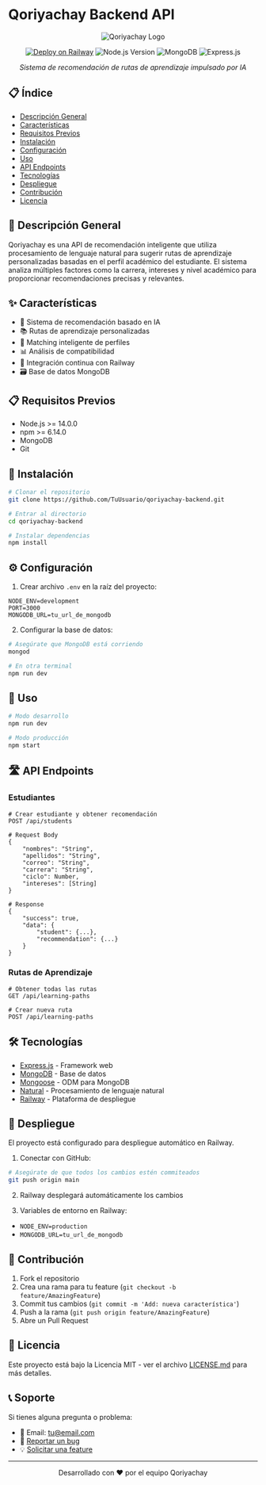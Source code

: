 # Qoriyachay Backend API

<div align="center">

![Qoriyachay Logo](https://via.placeholder.com/150x150)

[![Deploy on Railway](https://railway.app/button.svg)](https://railway.app)
![Node.js Version](https://img.shields.io/badge/node-%3E%3D%2014.0.0-brightgreen)
![MongoDB](https://img.shields.io/badge/MongoDB-%234ea94b.svg?style=flat&logo=mongodb&logoColor=white)
![Express.js](https://img.shields.io/badge/express.js-%23404d59.svg?style=flat&logo=express&logoColor=%2361DAFB)

*Sistema de recomendación de rutas de aprendizaje impulsado por IA*

</div>

## 📋 Índice
- [Descripción General](#-descripción-general)
- [Características](#-características)
- [Requisitos Previos](#-requisitos-previos)
- [Instalación](#-instalación)
- [Configuración](#-configuración)
- [Uso](#-uso)
- [API Endpoints](#-api-endpoints)
- [Tecnologías](#-tecnologías)
- [Despliegue](#-despliegue)
- [Contribución](#-contribución)
- [Licencia](#-licencia)

## 🎯 Descripción General

Qoriyachay es una API de recomendación inteligente que utiliza procesamiento de lenguaje natural para sugerir rutas de aprendizaje personalizadas basadas en el perfil académico del estudiante. El sistema analiza múltiples factores como la carrera, intereses y nivel académico para proporcionar recomendaciones precisas y relevantes.

## ✨ Características

- 🤖 Sistema de recomendación basado en IA
- 📚 Rutas de aprendizaje personalizadas
- 🎯 Matching inteligente de perfiles
- 📊 Análisis de compatibilidad
- 🔄 Integración continua con Railway
- 🗃️ Base de datos MongoDB

## 📋 Requisitos Previos

- Node.js >= 14.0.0
- npm >= 6.14.0
- MongoDB
- Git

## 🚀 Instalación

```bash
# Clonar el repositorio
git clone https://github.com/TuUsuario/qoriyachay-backend.git

# Entrar al directorio
cd qoriyachay-backend

# Instalar dependencias
npm install
```

## ⚙️ Configuración

1. Crear archivo `.env` en la raíz del proyecto:

```env
NODE_ENV=development
PORT=3000
MONGODB_URL=tu_url_de_mongodb
```

2. Configurar la base de datos:
```bash
# Asegúrate que MongoDB está corriendo
mongod

# En otra terminal
npm run dev
```

## 📖 Uso

```bash
# Modo desarrollo
npm run dev

# Modo producción
npm start
```

## 🛣️ API Endpoints

### Estudiantes

```http
# Crear estudiante y obtener recomendación
POST /api/students

# Request Body
{
    "nombres": "String",
    "apellidos": "String",
    "correo": "String",
    "carrera": "String",
    "ciclo": Number,
    "intereses": [String]
}

# Response
{
    "success": true,
    "data": {
        "student": {...},
        "recommendation": {...}
    }
}
```

### Rutas de Aprendizaje

```http
# Obtener todas las rutas
GET /api/learning-paths

# Crear nueva ruta
POST /api/learning-paths
```

## 🛠️ Tecnologías

- [Express.js](https://expressjs.com/) - Framework web
- [MongoDB](https://www.mongodb.com/) - Base de datos
- [Mongoose](https://mongoosejs.com/) - ODM para MongoDB
- [Natural](https://github.com/NaturalNode/natural) - Procesamiento de lenguaje natural
- [Railway](https://railway.app/) - Plataforma de despliegue

## 🚢 Despliegue

El proyecto está configurado para despliegue automático en Railway.

1. Conectar con GitHub:
```bash
# Asegúrate de que todos los cambios estén commiteados
git push origin main
```

2. Railway desplegará automáticamente los cambios

3. Variables de entorno en Railway:
- `NODE_ENV=production`
- `MONGODB_URL=tu_url_de_mongodb`

## 👥 Contribución

1. Fork el repositorio
2. Crea una rama para tu feature (`git checkout -b feature/AmazingFeature`)
3. Commit tus cambios (`git commit -m 'Add: nueva característica'`)
4. Push a la rama (`git push origin feature/AmazingFeature`)
5. Abre un Pull Request

## 📄 Licencia

Este proyecto está bajo la Licencia MIT - ver el archivo [LICENSE.md](LICENSE.md) para más detalles.

## 📞 Soporte

Si tienes alguna pregunta o problema:
- 📧 Email: tu@email.com
- 🐛 [Reportar un bug](https://github.com/tuusuario/qoriyachay-backend/issues)
- 💡 [Solicitar una feature](https://github.com/tuusuario/qoriyachay-backend/issues)

---
<div align="center">
Desarrollado con ❤️ por el equipo Qoriyachay
</div>
